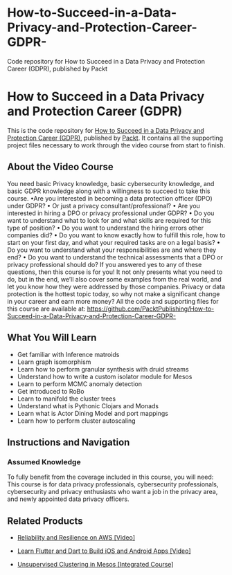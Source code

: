 # How-to-Succeed-in-a-Data-Privacy-and-Protection-Career-GDPR-
Code repository for How to Succeed in a Data Privacy and Protection Career (GDPR), published by Packt
# How to Succeed in a Data Privacy and Protection Career (GDPR)
This is the code repository for [How to Succeed in a Data Privacy and Protection Career (GDPR)](https://www.packtpub.com/application-development/unsupervised-clustering-mesos-integrated-course?utm_source=github&utm_medium=repository&utm_campaign=9781788479677), published by [Packt](https://www.packtpub.com/?utm_source=github). It contains all the supporting project files necessary to work through the video course from start to finish.
## About the Video Course
You need basic Privacy knowledge, basic cybersecurity knowledge, and basic GDPR knowledge along with a willingness to succeed to take this course.
•Are you interested in becoming a data protection officer (DPO) under GDPR? 
• Or just a privacy consultant/professional? 
• Are you interested in hiring a DPO or privacy professional under GDPR? 
• Do you want to understand what to look for and what skills are required for this type of position? 
• Do you want to understand the hiring errors other companies did? 
• Do you want to know exactly how to fulfill this role, how to start on your first day, and what your required tasks are on a legal basis? 
•	Do you want to understand what your responsibilities are and where they end? 
•	Do you want to understand the technical assessments that a DPO or privacy professional should do? 
If you answered yes to any of these questions, then this course is for you!
It not only presents what you need to do, but in the end, we’ll also cover some examples from the real world, and let you know how they were addressed by those companies. Privacy or data protection is the hottest topic today, so why not make a significant change in your career and earn more money?
All the code and supporting files for this course are available at: https://github.com/PacktPublishing/How-to-Succeed-in-a-Data-Privacy-and-Protection-Career-GDPR-

<H2>What You Will Learn</H2>
<DIV class=book-info-will-learn-text>
<UL>
<LI>Get familiar with Inference matroids 
<LI>Learn graph isomorphism 
<LI>Learn how to perform granular synthesis with druid streams 
<LI>Understand how to write a custom isolator module for Mesos 
<LI>Learn to perform MCMC anomaly detection 
<LI>Get introduced to RoBo 
<LI>Learn to manifold the cluster trees 
<LI>Understand what is Pythonic Clojars and Monads 
<LI>Learn what is Actor Dining Model and port mappings 
<LI>Learn how to perform cluster autoscaling </LI></UL></DIV>

## Instructions and Navigation
### Assumed Knowledge
To fully benefit from the coverage included in this course, you will need:<br/>
This course is for data privacy professionals, cybersecurity professionals, cybersecurity and privacy enthusiasts who want a job in the privacy area, and newly appointed data privacy officers.

    

## Related Products
* [Reliability and Resilience on AWS [Video]](https://www.packtpub.com/application-development/unsupervised-clustering-mesos-integrated-course?utm_source=github&utm_medium=repository&utm_campaign=9781788479677)

* [Learn Flutter and Dart to Build iOS and Android Apps [Video]](https://www.packtpub.com/application-development/unsupervised-clustering-mesos-integrated-course?utm_source=github&utm_medium=repository&utm_campaign=9781788479677)

* [Unsupervised Clustering in Mesos [Integrated Course]](https://www.packtpub.com/application-development/unsupervised-clustering-mesos-integrated-course?utm_source=github&utm_medium=repository&utm_campaign=9781788479677)

